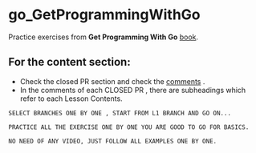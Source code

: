 # go_GetProgrammingWithGo
Practice exercises from **Get Programming With Go** [book](https://www.amazon.in/Get-Programming-Go-Nathan-Youngman/dp/1617293091#:~:text=Get%20Programming%20with%20Go%20provides,lock%20in%20what%20you%20learn.). 
## For the content section:
- Check the closed PR section and check the [comments](https://github.com/rudyredhat/go_GetProgrammingWithGo/pulls?q=is%3Apr+is%3Aclosed) .
- In the comments of each CLOSED PR , there are subheadings which refer to each Lesson Contents.
```
SELECT BRANCHES ONE BY ONE , START FROM L1 BRANCH AND GO ON...
```
```
PRACTICE ALL THE EXERCISE ONE BY ONE YOU ARE GOOD TO GO FOR BASICS.
```
```
NO NEED OF ANY VIDEO, JUST FOLLOW ALL EXAMPLES ONE BY ONE.
```
